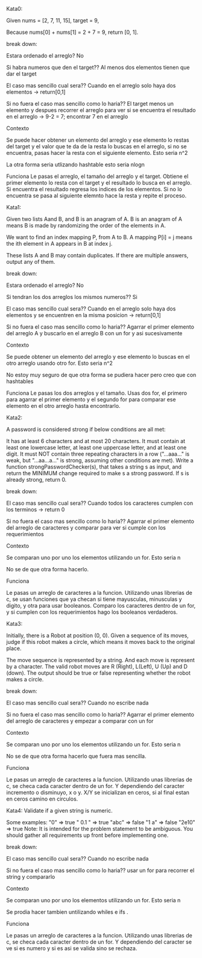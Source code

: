 Kata0:

Given nums = [2, 7, 11, 15], target = 9,

Because nums[0] + nums[1] = 2 + 7 = 9,
return [0, 1].


break down:

Estara ordenado el arreglo? No 

Si habra numeros que den el target?? Al menos dos elementos tienen que dar el target

El caso mas sencillo cual sera?? Cuando en el arreglo solo haya dos elementos -> return[0,1]

Si no fuera el caso mas sencillo como lo haria?? El target menos un elemento y despues recorrer el arreglo para ver si se encuentra el resultado en el arreglo -> 9-2 = 7; encontrar 7 en el arreglo

Contexto

Se puede hacer obtener un elemento del arreglo y ese elemento lo restas del target y el valor que te da de la resta lo buscas en el arreglo, si no se encuentra, pasas hacer la resta con el siguiente elemento. Esto seria n^2

La otra forma seria utlizando hashtable esto seria nlogn

Funciona
Le pasas el arreglo, el tamaño del arreglo y el target. 
Obtiene el primer elemento lo resta con el target y el resultado lo busca en el arreglo. Si encuentra el resultado regresa los indices de los elementos. Si no lo encuentra se pasa al siguiente elemnto hace la resta y repite el proceso.


Kata1:

Given two lists Aand B, and B is an anagram of A. B is an anagram of A means B is made by randomizing the order of the elements in A.

We want to find an index mapping P, from A to B. A mapping P[i] = j means the ith element in A appears in B at index j.

These lists A and B may contain duplicates. If there are multiple answers, output any of them.


break down:

Estara ordenado el arreglo? No 

Si tendran los dos arreglos los mismos numeros?? Si

El caso mas sencillo cual sera?? Cuando en el arreglo solo haya dos elementos y se encuentren en la misma posicion -> return[0,1]

Si no fuera el caso mas sencillo como lo haria?? Agarrar el primer elemento del arreglo A y buscarlo en el arreglo B con un for y asi sucesivamente

Contexto

Se puede  obtener un elemento del arreglo y ese elemento lo buscas en el otro arreglo usando otro for. Esto seria n^2

No estoy muy seguro de que otra forma se pudiera hacer pero creo que con hashtables

Funciona
Le pasas los dos arreglos y el tamaño. Usas dos for, el primero para agarrar el primer elemento y el segundo for para comparar ese elemento en el otro arreglo hasta encontrarlo.


Kata2:

A password is considered strong if below conditions are all met:

It has at least 6 characters and at most 20 characters.
It must contain at least one lowercase letter, at least one uppercase letter, and at least one digit.
It must NOT contain three repeating characters in a row ("...aaa..." is weak, but "...aa...a..." is strong, assuming other conditions are met).
Write a function strongPasswordChecker(s), that takes a string s as input, and return the MINIMUM change required to make s a strong password. If s is already strong, return 0.


break down:

El caso mas sencillo cual sera?? Cuando todos los caracteres cumplen con los terminos -> return 0

Si no fuera el caso mas sencillo como lo haria?? Agarrar el primer elemento del arreglo de caracteres y comparar para ver si cumple con los requerimientos

Contexto

Se comparan uno por uno los elementos utilizando un for. Esto seria n

No se de que otra forma hacerlo.

Funciona

Le pasas un arreglo de caracteres a la funcion. Utilizando unas librerias de c, se usan funciones que ya checan si tiene mayusculas, minusculas y digito, y otra para usar booleanos. Comparo los caracteres dentro de un for, y si cumplen con los requerimientos hago los booleanos verdaderos.

Kata3:

Initially, there is a Robot at position (0, 0). Given a sequence of its moves, judge if this robot makes a circle, which means it moves back to the original place.

The move sequence is represented by a string. And each move is represent by a character. The valid robot moves are R (Right), L(Left), U (Up) and D (down). The output should be true or false representing whether the robot makes a circle.


break down:

El caso mas sencillo cual sera?? Cuando no escribe nada

Si no fuera el caso mas sencillo como lo haria?? Agarrar el primer elemento del arreglo de caracteres y empezar a comparar con un for

Contexto

Se comparan uno por uno los elementos utilizando un for. Esto seria n

No se de que otra forma hacerlo que fuera mas sencilla. 

Funciona

Le pasas un arreglo de caracteres a la funcion. Utilizando unas librerias de c, se checa cada caracter dentro de un for. Y dependiendo del caracter incremento o disminuyo, x o y. X/Y se inicializan en ceros, si al final estan en ceros camino en circulos.


Kata4:
Validate if a given string is numeric.

Some examples:
"0" => true
" 0.1 " => true
"abc" => false
"1 a" => false
"2e10" => true
Note: It is intended for the problem statement to be ambiguous. You should gather all requirements up front before implementing one.

break down:

El caso mas sencillo cual sera?? Cuando no escribe nada

Si no fuera el caso mas sencillo como lo haria?? usar un for para recorrer el string y compararlo 

Contexto

Se comparan uno por uno los elementos utilizando un for. Esto seria n

Se prodia hacer tambien untilizando whiles e ifs . 

Funciona

Le pasas un arreglo de caracteres a la funcion. Utilizando unas librerias de c, se checa cada caracter dentro de un for. Y dependiendo del caracter se ve si es numero y si es asi se valida sino se rechaza.